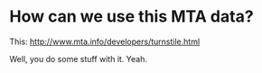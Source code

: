 # How can we use this MTA data?

This: http://www.mta.info/developers/turnstile.html

Well, you do some stuff with it. Yeah.
